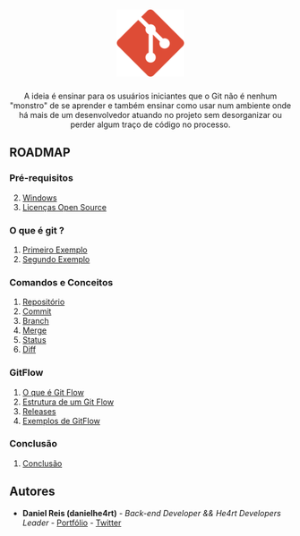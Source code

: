 <h1 align="center">
  <img src="./images/git.svg" alt="Git" width="120px" />
</h1>

<p align="center">A ideia é ensinar para os usuários iniciantes que o Git não é nenhum "monstro" de se aprender e também ensinar como usar num ambiente onde há mais de um desenvolvedor atuando no projeto sem desorganizar ou perder algum traço de código no processo.</p>

## ROADMAP

### Pré-requisitos

2. [Windows](/pre-requisitos/windows.md)
3. [Licenças Open Source](pre-requisitos/linux.md)

### O que é git ?

1. [Primeiro Exemplo](/o-que-e-git/primeiro-exemplo.md)
2. [Segundo Exemplo](/o-que-e-git/segundo-exemplo.md)

### Comandos e Conceitos

1.  [Repositório](/comandos/repositorio.md)
2.  [Commit](/comandos/commit.md)
3.  [Branch](/comandos/branch.md)
4.  [Merge](/comandos/merge.md)
5.  [Status](/comandos/status.md)
6.  [Diff](/comandos/diff.md)

### GitFlow

1. [O que é Git Flow](/gitflow/o-que-e-gitflow.md)
2. [Estrutura de um Git Flow](/gitflow/estrutura.md)
3. [Releases](/gitflow/releases.md)
4. [Exemplos de GitFlow](/gitflow/exemplos.md)

### Conclusão

1. [Conclusão](/conclusao.md/)

## Autores

- **Daniel Reis (danielhe4rt)** - _Back-end Developer && He4rt Developers Leader_ - [Portfólio](https://danielheart.dev) - [Twitter](https://twitter.com/danielhe4rt)
